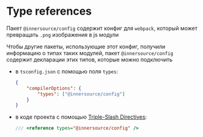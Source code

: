# Type references

Пакет `@innersource/config` содержит конфиг для `webpack`, который может превращать `.png` изображения в js модули

Чтобы другие пакеты, использующие этот конфиг, получили информацию о типах таких модулей, пакет `@innersource/config` содержит декларации этих типов, которые можно подключить

- в `tsconfig.json` с помощью поля `types`:

    ```json
    {
        "compilerOptions": {
            "types": ["@innersource/config"]
        }
    }
    ```

- в коде проекта с помощью [Triple-Slash Directives](https://www.typescriptlang.org/docs/handbook/triple-slash-directives.html):

    ```ts
    /// <reference types="@innersource/config" />
    ```
